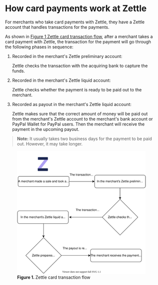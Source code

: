 How card payments work at Zettle
===
For merchants who take card payments with Zettle, they have a Zettle account that handles transactions for the payments.

As shown in [Figure 1 Zettle card transaction flow](#Zettle-card-transaction-flow), after a merchant takes a card payment with Zettle, the transaction for the payment will go through the following phases in sequence:
1. Recorded in the merchant's Zettle preliminary account:
 
   Zettle checks the transaction with the acquiring bank to capture the funds.
   
2. Recorded in the merchant's Zettle liquid account:

   Zettle checks whether the payment is ready to be paid out to the merchant.
   
3. Recorded as payout in the merchant's Zettle liquid account: 
  
   Zettle makes sure that the correct amount of money will be paid out from the merchant's Zettle account to the merchant's bank account or PayPal Wallet for PayPal users. Then the merchant will receive the payment in the upcoming payout.
   
> **Note:** It usually takes two business days for the payment to be paid out. However, it may take longer.

<figure ><img id="Zettle-card-transaction-flow" src="../images/Zettle-card-transaction-flow.svg" alt="This card transaction flow shows how Zettle handles card payments." >  <figcaption><b>Figure 1. </b>Zettle card transaction flow</figcaption></figure>

